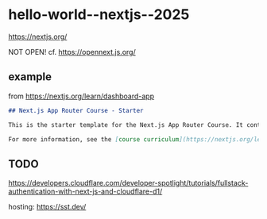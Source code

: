 # hello-world--nextjs--2025

https://nextjs.org/

NOT OPEN! cf. https://opennext.js.org/

## example

from https://nextjs.org/learn/dashboard-app

```md
## Next.js App Router Course - Starter

This is the starter template for the Next.js App Router Course. It contains the starting code for the dashboard application.

For more information, see the [course curriculum](https://nextjs.org/learn) on the Next.js Website.
```

## TODO

https://developers.cloudflare.com/developer-spotlight/tutorials/fullstack-authentication-with-next-js-and-cloudflare-d1/

hosting: https://sst.dev/
